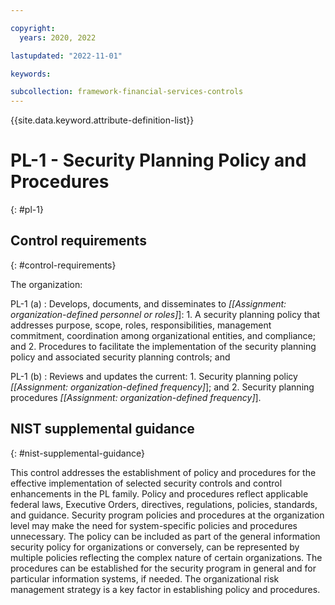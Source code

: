 ```yaml
---

copyright:
  years: 2020, 2022

lastupdated: "2022-11-01"

keywords:

subcollection: framework-financial-services-controls
---
```


{{site.data.keyword.attribute-definition-list}}

               
# PL-1 - Security Planning Policy and Procedures
{: #pl-1}

## Control requirements
{: #control-requirements}

The organization:

PL-1 (a)
    : Develops, documents, and disseminates to _[[Assignment: organization-defined personnel or roles]_]:
      1. A security planning policy that addresses purpose, scope, roles, responsibilities, management commitment, coordination among organizational entities, and compliance; and
      2. Procedures to facilitate the implementation of the security planning policy and associated security planning controls; and

PL-1 (b)
    : Reviews and updates the current:
      1. Security planning policy _[[Assignment: organization-defined frequency]_]; and
      2. Security planning procedures _[[Assignment: organization-defined frequency]_].

## NIST supplemental guidance
{: #nist-supplemental-guidance}

This control addresses the establishment of policy and procedures for the effective implementation of selected security controls and control enhancements in the PL family. Policy and procedures reflect applicable federal laws, Executive Orders, directives, regulations, policies, standards, and guidance. Security program policies and procedures at the organization level may make the need for system-specific policies and procedures unnecessary. The policy can be included as part of the general information security policy for organizations or conversely, can be represented by multiple policies reflecting the complex nature of certain organizations. The procedures can be established for the security program in general and for particular information systems, if needed. The organizational risk management strategy is a key factor in establishing policy and procedures.






